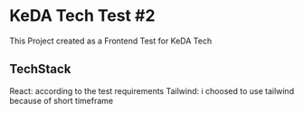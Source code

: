 # KeDA Tech Test #2

This Project created as a Frontend Test for KeDA Tech

## TechStack

React: according to the test requirements
Tailwind: i choosed to use tailwind because of short timeframe   
